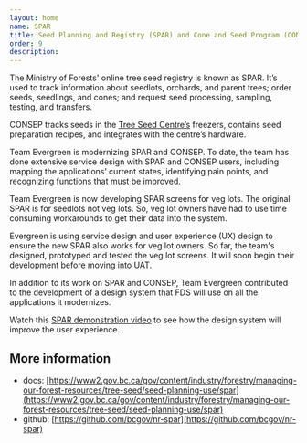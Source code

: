 ```yaml
---
layout: home
name: SPAR
title: Seed Planning and Registry (SPAR) and Cone and Seed Program (CONSEP) 
order: 9
description: 
---
```

The Ministry of Forests' online tree seed registry is known as SPAR. It’s used to track information about seedlots, orchards, and parent trees; order seeds, seedlings, and cones; and request seed processing, sampling, testing, and transfers.

CONSEP tracks seeds in the [Tree Seed Centre’s](https://www2.gov.bc.ca/gov/content?id=B33FA5CCACF949158DA2DA602A6D9C5F) freezers, contains seed preparation recipes, and integrates with the centre’s hardware.

Team Evergreen is modernizing SPAR and CONSEP. To date, the team has done extensive service design with SPAR and CONSEP users, including mapping the applications’ current states, identifying pain points, and recognizing functions that must be improved.

Team Evergreen is now developing SPAR screens for veg lots. The original SPAR is for seedlots not veg lots. So, veg lot owners have had to use time consuming workarounds to get their data into the system.
 
Evergreen is using service design and user experience (UX) design to ensure the new SPAR also works for veg lot owners. So far, the team's designed, prototyped and tested the veg lot screens. It will soon begin their development before moving into UAT.

In addition to its work on SPAR and CONSEP, Team Evergreen contributed to the development of a design system that FDS will use on all the applications it modernizes.

Watch this [SPAR demonstration video](https://www.youtube.com/watch?v=3fSDjj-bAbE) to see how the design system will improve the user experience.

## More information
- docs:  [https://www2.gov.bc.ca/gov/content/industry/forestry/managing-our-forest-resources/tree-seed/seed-planning-use/spar](https://www2.gov.bc.ca/gov/content/industry/forestry/managing-our-forest-resources/tree-seed/seed-planning-use/spar)
- github: [https://github.com/bcgov/nr-spar](https://github.com/bcgov/nr-spar)
